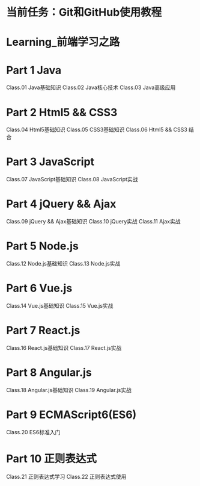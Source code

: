 # 当前任务：Git和GitHub使用教程

# Learning_前端学习之路

# Part 1 Java
Class.01 Java基础知识
Class.02 Java核心技术
Class.03 Java高级应用

# Part 2 Html5 && CSS3
Class.04 Html5基础知识
Class.05 CSS3基础知识
Class.06 Html5 && CSS3 结合

# Part 3 JavaScript
Class.07 JavaScript基础知识
Class.08 JavaScript实战

# Part 4 jQuery && Ajax
Class.09 jQuery && Ajax基础知识
Class.10 jQuery实战
Class.11 Ajax实战

# Part 5 Node.js
Class.12 Node.js基础知识
Class.13 Node.js实战

# Part 6 Vue.js
Class.14 Vue.js基础知识
Class.15 Vue.js实战

# Part 7 React.js
Class.16 React.js基础知识
Class.17 React.js实战

# Part 8 Angular.js
Class.18 Angular.js基础知识
Class.19 Angular.js实战

# Part 9 ECMAScript6(ES6)
Class.20 ES6标准入门

# Part 10 正则表达式
Class.21 正则表达式学习
Class.22 正则表达式使用
